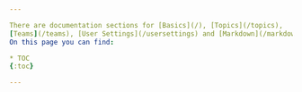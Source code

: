 ```yaml
---

There are documentation sections for [Basics](/), [Topics](/topics),
[Teams](/teams), [User Settings](/usersettings) and [Markdown](/markdown).
On this page you can find:

* TOC
{:toc}

---
```

